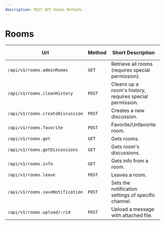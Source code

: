 ```yaml
---
description: REST API Rooms Methods
---
```


# Rooms

| Url                              | Method | Short Description                                        | Details Page                |
| -------------------------------- | ------ | -------------------------------------------------------- | --------------------------- |
| `/api/v1/rooms.adminRooms`       | `GET`  | Retrieve all rooms (requires special permission).        | [Link](adminrooms.md)       |
| `/api/v1/rooms.cleanHistory`     | `POST` | Cleans up a room's history, requires special permission. | [Link](cleanhistory.md)     |
| `/api/v1/rooms.createDiscussion` | `POST` | Creates a new discussion.                                | [Link](creatediscussion.md) |
| `/api/v1/rooms.favorite`         | `POST` | Favorite/Unfavorite room.                                | [Link](favorite.md)         |
| `/api/v1/rooms.get`              | `GET`  | Gets rooms.                                              | [Link](get.md)              |
| `/api/v1/rooms.getDiscussions`   | `GET`  | Gets room's discussions.                                 | [Link](getdiscussions.md)   |
| `/api/v1/rooms.info`             | `GET`  | Gets info from a room.                                   | [Link](info.md)             |
| `/api/v1/rooms.leave`            | `POST` | Leaves a room.                                           | [Link](leave.md)            |
| `/api/v1/rooms.saveNotification` | `POST` | Sets the notification settings of specific channel.      | [Link](savenotification.md) |
| `/api/v1/rooms.upload/:rid`      | `POST` | Upload a message with attached file.                     | [Link](upload.md)           |
